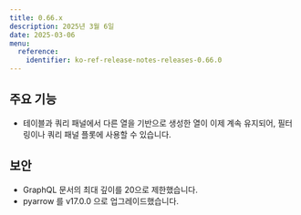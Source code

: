```yaml
---
title: 0.66.x
description: 2025년 3월 6일
date: 2025-03-06
menu:
  reference:
    identifier: ko-ref-release-notes-releases-0.66.0
---
```


## 주요 기능
- 테이블과 쿼리 패널에서 다른 열을 기반으로 생성한 열이 이제 계속 유지되어, 필터링이나 쿼리 패널 플롯에 사용할 수 있습니다.

## 보안
- GraphQL 문서의 최대 깊이를 20으로 제한했습니다.
- pyarrow 를 v17.0.0 으로 업그레이드했습니다.